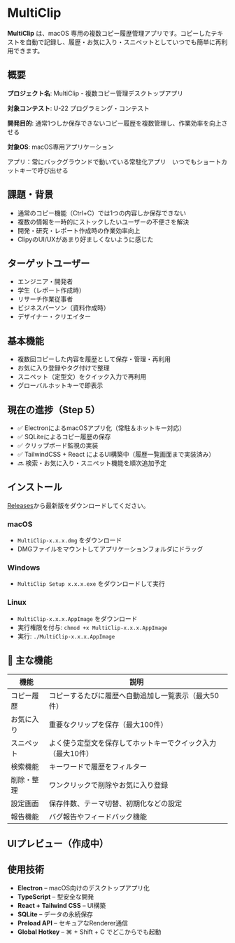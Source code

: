 # MultiClip

**MultiClip** は、macOS 専用の複数コピー履歴管理アプリです。コピーしたテキストを自動で記録し、履歴・お気に入り・スニペットとしていつでも簡単に再利用できます。

## 概要

**プロジェクト名**: MultiClip - 複数コピー管理デスクトップアプリ

**対象コンテスト**: U-22 プログラミング・コンテスト

**開発目的**: 通常1つしか保存できないコピー履歴を複数管理し、作業効率を向上させる

**対象OS**: macOS専用アプリケーション

アプリ：常にバックグラウンドで動いている常駐化アプリ　いつでもショートカットキーで呼び出せる

## 課題・背景

- 通常のコピー機能（Ctrl+C）では1つの内容しか保存できない
- 複数の情報を一時的にストックしたいユーザーの不便さを解決
- 開発・研究・レポート作成時の作業効率向上
- ClipyのUI/UXがあまり好ましくないように感じた

## ターゲットユーザー

- エンジニア・開発者
- 学生（レポート作成時）
- リサーチ作業従事者
- ビジネスパーソン（資料作成時）
- デザイナー・クリエイター

## 基本機能

- 複数回コピーした内容を履歴として保存・管理・再利用
- お気に入り登録やタグ付けで整理
- スニペット（定型文）をクイック入力で再利用
- グローバルホットキーで即表示

## 現在の進捗（Step 5）

- ✅ ElectronによるmacOSアプリ化（常駐＆ホットキー対応）
- ✅ SQLiteによるコピー履歴の保存
- ✅ クリップボード監視の実装
- ✅ TailwindCSS + React によるUI構築中（履歴一覧画面まで実装済み）
- 🔜 検索・お気に入り・スニペット機能を順次追加予定

## インストール

[Releases](https://github.com/YOUR_USERNAME/MultiClip/releases)から最新版をダウンロードしてください。

### macOS
- `MultiClip-x.x.x.dmg` をダウンロード
- DMGファイルをマウントしてアプリケーションフォルダにドラッグ

### Windows
- `MultiClip Setup x.x.x.exe` をダウンロードして実行

### Linux
- `MultiClip-x.x.x.AppImage` をダウンロード
- 実行権限を付与: `chmod +x MultiClip-x.x.x.AppImage`
- 実行: `./MultiClip-x.x.x.AppImage`

## 🎯 主な機能

| 機能            | 説明 |
|-----------------|------|
| コピー履歴   | コピーするたびに履歴へ自動追加し一覧表示（最大50件） |
| お気に入り   | 重要なクリップを保存（最大100件） |
| スニペット   | よく使う定型文を保存してホットキーでクイック入力（最大10件） |
| 検索機能     | キーワードで履歴をフィルター |
| 削除・整理   | ワンクリックで削除やお気に入り登録 |
| 設定画面     | 保存件数、テーマ切替、初期化などの設定 |
| 報告機能     | バグ報告やフィードバック機能 |

## UIプレビュー（作成中）

<!-- <img src="./docs/screenshot.png" alt="MultiClip UI preview" width="600"/> -->

## 使用技術

- **Electron** – macOS向けのデスクトップアプリ化
- **TypeScript** – 型安全な開発
- **React + Tailwind CSS** – UI構築
- **SQLite** – データの永続保存
- **Preload API** – セキュアなRenderer通信
- **Global Hotkey** – ⌘ + Shift + C でどこからでも起動
